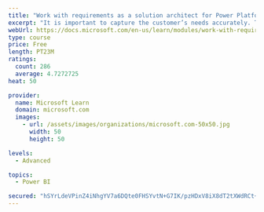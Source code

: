 ```yaml
---
title: "Work with requirements as a solution architect for Power Platform and Dynamics 365"
excerpt: "It is important to capture the customer’s needs accurately. This module explains how to capture requirements and identify functional and non-functional items."
webUrl: https://docs.microsoft.com/en-us/learn/modules/work-with-requirements/
type: course
price: Free
length: PT23M
ratings:
  count: 286
  average: 4.7272725
heat: 50

provider:
  name: Microsoft Learn
  domain: microsoft.com
  images:
    - url: /assets/images/organizations/microsoft.com-50x50.jpg
      width: 50
      height: 50

levels:
  - Advanced

topics:
  - Power BI

secured: "hSYrLdeVPinZ4iNhgYV7a6DQte0FHSYvtN+G7IK/pzHDxV8iX8dT2tXWdRCt+x2XQcZ6hhIrqyEH6/LFcYOLjBSNRyVJvvrM461S+8SX/OphJMyn0d/Cr5Bn54liNIQxwNRTLLQkr7w6yb2b/bBgDIxmE3EDRSinJmtTJ+jyo1h8tnkUWrbwbZx+YON1l6VKcgaM6Nj347PaSvleAxdJD1Gbk5M5RajG1boC8U6szHzxFRN0B72g8tVjdGAZwhtFfK1l60HRwtwthNjwLdym18Yi4OBzX2h02v/E3/8OMD3eVtD6JyY8FTTHkIGvd2cxo9NXC8glPrtEoPi4zBpSUVHL6VOoZQy5T5aFULVMw8TfmPq5R3DTOthB98bebTcXOdP+u+3NRdVc5VEWEtJnaG90gDDwX4A9JvveOiRuOsg=;w1jrz8t1ic1A0zn5hfjuAQ=="
---
```


